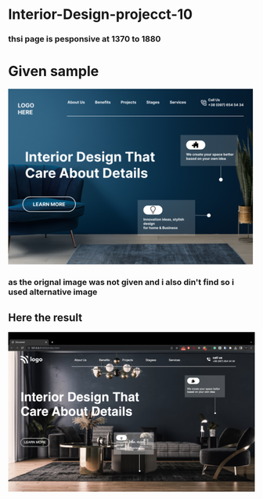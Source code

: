 # Interior-Design-projecct-10

### thsi page is pesponsive at 1370 to 1880

# Given sample
![given sample](./image/10.png)

### as the orignal image was not given and i also din't find so i used alternative image 

## Here the result 
![result](./image/Screenshot%202023-01-03%20at%206.08.23%20pm.png)
